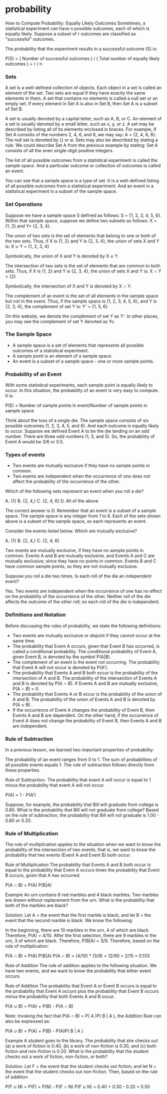 # probability

How to Compute Probability: Equally Likely Outcomes
Sometimes, a statistical experiment can have n possible outcomes, each of which is equally likely. Suppose a subset of r outcomes are classified as "successful" outcomes.

The probability that the experiment results in a successful outcome (S) is:

P(S) = ( Number of successful outcomes ) / ( Total number of equally likely outcomes ) = r / n


### Sets ###
A set is a well-defined collection of objects.
Each object in a set is called an element of the set.
Two sets are equal if they have exactly the same elements in them.
A set that contains no elements is called a null set or an empty set.
If every element in Set A is also in Set B, then Set A is a subset of Set B.



A set is usually denoted by a capital letter, such as A, B, or C.
An element of a set is usually denoted by a small letter, such as x, y, or z.
A set may be described by listing all of its elements enclosed in braces. For example, if Set A consists of the numbers 2, 4, 6, and 8, we may say: A = {2, 4, 6, 8}.
The null set is denoted by {} or ∅.
Sets may also be described by stating a rule. We could describe Set A from the previous example by stating: Set A consists of all the even single-digit positive integers.

The list of all possible outcomes from a statistical experiment is called the sample space. And a particular outcome or collection of outcomes is called an event.

You can see that a sample space is a type of set. It is a well-defined listing of all possible outcomes from a statistical experiment. And an event in a statistical experiment is a subset of the sample space.

### Set Operations ###
Suppose we have a sample space S defined as follows: S = {1, 2, 3, 4, 5, 6}. Within that sample space, suppose we define two subsets as follows: X = {1, 2} and Y= {2, 3, 4}.

The union of two sets is the set of elements that belong to one or both of the two sets. Thus, if X is {1, 2} and Y is {2, 3, 4}, the union of sets X and Y is:
X ∪ Y = {1, 2, 3, 4}

Symbolically, the union of X and Y is denoted by X ∪ Y.

The intersection of two sets is the set of elements that are common to both sets. Thus, if X is {1, 2} and Y is {2, 3, 4}, the union of sets X and Y is:
X ∩ Y = {2}

Symbolically, the intersection of X and Y is denoted by X ∩ Y.

The complement of an event is the set of all elements in the sample space but not in the event. Thus, if the sample space is {1, 2, 3, 4, 5, 6}, and Y is {2, 3, 4}, the complement of set Y is:
Y' = {1, 5, 6}

On this website, we denote the complement of set Y as Y'. In other places, you may see the complement of set Y denoted as Yc.

### The Sample Space ###
* A sample space is a set of elements that represents all possible outcomes of a statistical experiment.
* A sample point is an element of a sample space.
* An event is a subset of a sample space - one or more sample points.

### Probability of an Event ###
With some statistical experiments, each sample point is equally likely to occur. In this situation, the probability of an event is very easy to compute. It is:

P(E) =	Number of sample points in event/Number of sample points in sample space	

Think about the toss of a single die. The sample space consists of six possible outcomes (1, 2, 3, 4, 5, and 6). And each outcome is equally likely to occur. Suppose we defined Event A to be the die landing on an odd number. There are three odd numbers (1, 3, and 5). So, the probability of Event A would be 3/6 or 0.5.

### Types of events ###
* Two events are mutually exclusive if they have no sample points in common.
* Two events are independent when the occurrence of one does not affect the probability of the occurrence of the other.

Which of the following sets represent an event when you roll a die?

A.   {1}
B.   {2, 4,}
C.   {2, 4, 6}
D.   All of the above

The correct answer is D. Remember that an event is a subset of a sample space. The sample space is any integer from 1 to 6. Each of the sets shown above is a subset of the sample space, so each represents an event.


Consider the events listed below. Which are mutually exclusive?

A.   {1}
B.   {2, 4,}
C.   {2, 4, 6}

Two events are mutually exclusive, if they have no sample points in common. Events A and B are mutually exclusive, and Events A and C are mutually exclusive; since they have no points in common. Events B and C have common sample points, so they are not mutually exclusive.

Suppose you roll a die two times. Is each roll of the die an independent event?

Yes. Two events are independent when the occurrence of one has no effect on the probability of the occurrence of the other. Neither roll of the die affects the outcome of the other roll; so each roll of the die is independent.

### Definitions and Notation ###
Before discussing the rules of probability, we state the following definitions:

* Two events are mutually exclusive or disjoint if they cannot occur at the same time.
* The probability that Event A occurs, given that Event B has occurred, is called a conditional probability. The conditional probability of Event A, given Event B, is denoted by the symbol P(A|B).
* The complement of an event is the event not occurring. The probability that Event A will not occur is denoted by P(A').
* The probability that Events A and B both occur is the probability of the intersection of A and B. The probability of the intersection of Events A and B is denoted by P(A ∩ B). If Events A and B are mutually exclusive, P(A ∩ B) = 0.
* The probability that Events A or B occur is the probability of the union of A and B. The probability of the union of Events A and B is denoted by P(A ∪ B) .
* If the occurrence of Event A changes the probability of Event B, then Events A and B are dependent. On the other hand, if the occurrence of Event A does not change the probability of Event B, then Events A and B are independent.

### Rule of Subtraction ###
In a previous lesson, we learned two important properties of probability:

The probability of an event ranges from 0 to 1.
The sum of probabilities of all possible events equals 1.
The rule of subtraction follows directly from these properties.

Rule of Subtraction. The probability that event A will occur is equal to 1 minus the probability that event A will not occur.

P(A) = 1 - P(A')

Suppose, for example, the probability that Bill will graduate from college is 0.80. What is the probability that Bill will not graduate from college? Based on the rule of subtraction, the probability that Bill will not graduate is 1.00 - 0.80 or 0.20.

### Rule of Multiplication ###
The rule of multiplication applies to the situation when we want to know the probability of the intersection of two events; that is, we want to know the probability that two events (Event A and Event B) both occur.

Rule of Multiplication The probability that Events A and B both occur is equal to the probability that Event A occurs times the probability that Event B occurs, given that A has occurred.

P(A ∩ B) = P(A) P(B|A)

Example
An urn contains 6 red marbles and 4 black marbles. Two marbles are drawn without replacement from the urn. What is the probability that both of the marbles are black?

Solution: Let A = the event that the first marble is black; and let B = the event that the second marble is black. We know the following:

In the beginning, there are 10 marbles in the urn, 4 of which are black. Therefore, P(A) = 4/10.
After the first selection, there are 9 marbles in the urn, 3 of which are black. Therefore, P(B|A) = 3/9.
Therefore, based on the rule of multiplication:

P(A ∩ B) = P(A) P(B|A)
P(A ∩ B) = (4/10) * (3/9) = 12/90 = 2/15 = 0.133

Rule of Addition
The rule of addition applies to the following situation. We have two events, and we want to know the probability that either event occurs.

Rule of Addition The probability that Event A or Event B occurs is equal to the probability that Event A occurs plus the probability that Event B occurs minus the probability that both Events A and B occur.

P(A ∪ B) = P(A) + P(B) - P(A ∩ B)

Note: Invoking the fact that P(A ∩ B) = P( A )P( B | A ), the Addition Rule can also be expressed as:

P(A ∪ B) = P(A) + P(B) - P(A)P( B | A )

Example
A student goes to the library. The probability that she checks out (a) a work of fiction is 0.40, (b) a work of non-fiction is 0.30, and (c) both fiction and non-fiction is 0.20. What is the probability that the student checks out a work of fiction, non-fiction, or both?

Solution: Let F = the event that the student checks out fiction; and let N = the event that the student checks out non-fiction. Then, based on the rule of addition:

P(F ∪ N) = P(F) + P(N) - P(F ∩ N)
P(F ∪ N) = 0.40 + 0.30 - 0.20 = 0.50
